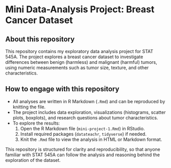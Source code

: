 # Mini Data-Analysis Project: Breast Cancer Dataset

## About this repository
This repository contains my exploratory data analysis project for STAT 545A. The project explores a breast cancer dataset to investigate differences between benign (harmless) and malignant (harmful) tumors, using numeric measurements such as tumor size, texture, and other characteristics.

## How to engage with this repository
- All analyses are written in R Markdown (`.Rmd`) and can be reproduced by knitting the file.
- The project includes data exploration, visualizations (histograms, scatter plots, boxplots), and research questions about tumor characteristics.
- To explore the results:
  1. Open the R Markdown file (`mini-project-1.Rmd`) in RStudio.
  2. Install required packages (`datateachr`, `tidyverse`) if needed.
  3. Knit the `.Rmd` file to view the analysis in HTML or Markdown format.

This repository is structured for clarity and reproducibility, so that anyone familiar with STAT 545A can follow the analysis and reasoning behind the exploration of the dataset.
